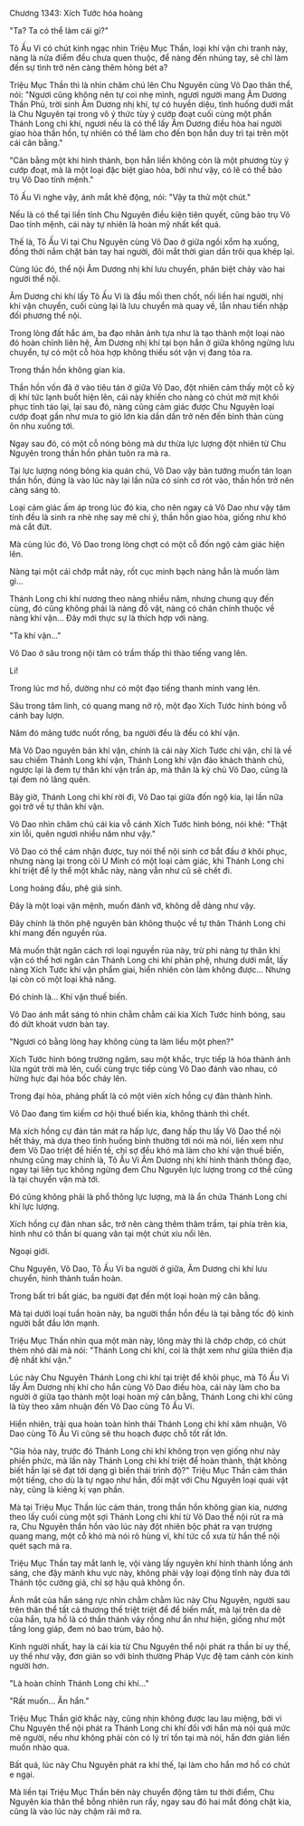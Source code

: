 




Chương 1343: Xích Tước hóa hoàng


"Ta? Ta có thể làm cái gì?"

Tô Ấu Vi có chút kinh ngạc nhìn Triệu Mục Thần, loại khí vận chi tranh này, nàng là nửa điểm đều chưa quen thuộc, để nàng đến nhúng tay, sẽ chỉ làm đến sự tình trở nên càng thêm hỏng bét a?

Triệu Mục Thần thì là nhìn chăm chú lên Chu Nguyên cùng Võ Dao thân thể, nói: "Ngươi cũng không nên tự coi nhẹ mình, ngươi người mang Âm Dương Thần Phủ, trời sinh Âm Dương nhị khí, tự có huyền diệu, tình huống dưới mắt là Chu Nguyên tại trong vô ý thức tùy ý cướp đoạt cuối cùng một phần Thánh Long chi khí, ngươi nếu là có thể lấy Âm Dương điều hòa hai người giao hòa thần hồn, tự nhiên có thể làm cho đến bọn hắn duy trì tại trên một cái cân bằng."

"Cân bằng một khi hình thành, bọn hắn liền không còn là một phương tùy ý cướp đoạt, mà là một loại đặc biệt giao hòa, bởi như vậy, có lẽ có thể bảo trụ Võ Dao tính mệnh."

Tô Ấu Vi nghe vậy, ánh mắt khẽ động, nói: "Vậy ta thử một chút."

Nếu là có thể tại liền tỉnh Chu Nguyên điều kiện tiên quyết, cũng bảo trụ Võ Dao tính mệnh, cái này tự nhiên là hoàn mỹ nhất kết quả.

Thế là, Tô Ấu Vi tại Chu Nguyên cùng Võ Dao ở giữa ngồi xổm hạ xuống, đồng thời nắm chặt bàn tay hai người, đôi mắt thời gian dần trôi qua khép lại.

Cùng lúc đó, thể nội Âm Dương nhị khí lưu chuyển, phân biệt chảy vào hai người thể nội.

Âm Dương chi khí lấy Tô Ấu Vi là đầu mối then chốt, nối liền hai người, nhị khí vận chuyển, cuối cùng lại là lưu chuyển mà quay về, lẫn nhau tiến nhập đối phương thể nội.

Trong lòng đất hắc ám, ba đạo nhân ảnh tựa như là tạo thành một loại nào đó hoàn chỉnh liên hệ, Âm Dương nhị khí tại bọn hắn ở giữa không ngừng lưu chuyển, tự có một cỗ hòa hợp không thiếu sót vận vị đang tỏa ra.

Trong thần hồn không gian kia.

Thần hồn vốn đã ở vào tiêu tán ở giữa Võ Dao, đột nhiên cảm thấy một cỗ kỳ dị khí tức lạnh buốt hiện lên, cái này khiến cho nàng có chút mờ mịt khôi phục tỉnh táo lại, lại sau đó, nàng cũng cảm giác được Chu Nguyên loại cướp đoạt gần như mưa to gió lớn kia dần dần trở nên đến bình thản cùng ôn nhu xuống tới.

Ngay sau đó, có một cỗ nóng bỏng mà dư thừa lực lượng đột nhiên từ Chu Nguyên trong thần hồn phản tuôn ra mà ra.

Tại lực lượng nóng bỏng kia quán chú, Võ Dao vậy bản tướng muốn tán loạn thần hồn, đúng là vào lúc này lại lần nữa có sinh cơ rót vào, thần hồn trở nên càng sáng tỏ.

Loại cảm giác ấm áp trong lúc đó kia, cho nên ngay cả Võ Dao như vậy tâm tính đều là sinh ra nhè nhẹ say mê chi ý, thần hồn giao hòa, giống như khó mà cắt đứt.

Mà cùng lúc đó, Võ Dao trong lòng chợt có một cỗ đốn ngộ cảm giác hiện lên.

Nàng tại một cái chớp mắt này, rốt cục minh bạch nàng hẳn là muốn làm gì...

Thánh Long chi khí nương theo nàng nhiều năm, nhưng chung quy đến cùng, đó cũng không phải là nàng đồ vật, nàng có chân chính thuộc về nàng khí vận... Đây mới thực sự là thích hợp với nàng.

"Ta khí vận..."

Võ Dao ở sâu trong nội tâm có trầm thấp thì thào tiếng vang lên.

Li!

Trong lúc mơ hồ, dường như có một đạo tiếng thanh minh vang lên.

Sâu trong tâm linh, có quang mang nở rộ, một đạo Xích Tước hình bóng vỗ cánh bay lượn.

Năm đó mãng tước nuốt rồng, ba người đều là đều có khí vận.

Mà Võ Dao nguyên bản khí vận, chính là cái này Xích Tước chi vận, chỉ là về sau chiếm Thánh Long khí vận, Thánh Long khí vận đảo khách thành chủ, ngược lại là đem tự thân khí vận trấn áp, mà thân là kỳ chủ Võ Dao, cũng là tại đem nó lãng quên.

Bây giờ, Thánh Long chi khí rời đi, Võ Dao tại giữa đốn ngộ kia, lại lần nữa gọi trở về tự thân khí vận.

Võ Dao nhìn chăm chú cái kia vỗ cánh Xích Tước hình bóng, nói khẽ: "Thật xin lỗi, quên ngươi nhiều năm như vậy."

Võ Dao có thể cảm nhận được, tuy nói thể nội sinh cơ bắt đầu ở khôi phục, nhưng nàng lại trong cõi U Minh có một loại cảm giác, khi Thánh Long chi khí triệt để ly thể một khắc này, nàng vẫn như cũ sẽ chết đi.

Long hoàng đấu, phệ giả sinh.

Đây là một loại vận mệnh, muốn đánh vỡ, không dễ dàng như vậy.

Đây chính là thôn phệ nguyên bản không thuộc về tự thân Thánh Long chi khí mang đến nguyền rủa.

Mà muốn thật ngăn cách rơi loại nguyền rủa này, trừ phi nàng tự thân khí vận có thể hơi ngăn cản Thánh Long chi khí phản phệ, nhưng dưới mắt, lấy nàng Xích Tước khí vận phẩm giai, hiển nhiên còn làm không được... Nhưng lại còn có một loại khả năng.

Đó chính là... Khí vận thuế biến.

Võ Dao ánh mắt sáng tỏ nhìn chằm chằm cái kia Xích Tước hình bóng, sau đó dứt khoát vươn bàn tay.

"Ngươi có bằng lòng hay không cùng ta làm liều một phen?"

Xích Tước hình bóng trường ngâm, sau một khắc, trực tiếp là hóa thành ánh lửa ngút trời mà lên, cuối cùng trực tiếp cùng Võ Dao đánh vào nhau, có hừng hực đại hỏa bốc cháy lên.

Trong đại hỏa, phảng phất là có một viên xích hồng cự đản thành hình.

Võ Dao đang tìm kiếm cơ hội thuế biến kia, không thành thì chết.

Mà xích hồng cự đản tản mát ra hấp lực, đang hấp thu lấy Võ Dao thể nội hết thảy, mà dựa theo tình huống bình thường tới nói mà nói, liền xem như đem Võ Dao triệt để hiến tế, chỉ sợ đều khó mà làm cho khí vận thuế biến, nhưng cũng may chính là, Tô Ấu Vi Âm Dương nhị khí hình thành thông đạo, ngay tại liên tục không ngừng đem Chu Nguyên lực lượng trong cơ thể cũng là tại chuyển vận mà tới.

Đó cũng không phải là phổ thông lực lượng, mà là ẩn chứa Thánh Long chi khí lực lượng.

Xích hồng cự đản nhan sắc, trở nên càng thêm thâm trầm, tại phía trên kia, hình như có thần bí quang văn tại một chút xíu nổi lên.

Ngoại giới.

Chu Nguyên, Võ Dao, Tô Ấu Vi ba người ở giữa, Âm Dương chi khí lưu chuyển, hình thành tuần hoàn.

Trong bất tri bất giác, ba người đạt đến một loại hoàn mỹ cân bằng.

Mà tại dưới loại tuần hoàn này, ba người thần hồn đều là tại bằng tốc độ kinh người bắt đầu lớn mạnh.

Triệu Mục Thần nhìn qua một màn này, lông mày thì là chớp chớp, có chút thèm nhỏ dãi mà nói: "Thánh Long chi khí, coi là thật xem như giữa thiên địa đệ nhất khí vận."

Lúc này Chu Nguyên Thánh Long chi khí tại triệt để khôi phục, mà Tô Ấu Vi lấy Âm Dương nhị khí cho hắn cùng Võ Dao điều hòa, cái này làm cho ba người ở giữa tạo thành một loại hoàn mỹ cân bằng, Thánh Long chi khí cũng là tùy theo xâm nhuận đến Võ Dao cùng Tô Ấu Vi.

Hiển nhiên, trải qua hoàn toàn hình thái Thánh Long chi khí xâm nhuận, Võ Dao cùng Tô Ấu Vi cũng sẽ thu hoạch được chỗ tốt rất lớn.

"Gia hỏa này, trước đó Thánh Long chi khí không trọn vẹn giống như này phiền phức, mà lần này Thánh Long chi khí triệt để hoàn thành, thật không biết hắn lại sẽ đạt tới dạng gì biến thái trình độ?" Triệu Mục Thần cảm thán một tiếng, cho dù là tự ngạo như hắn, đối mặt với Chu Nguyên loại quái vật này, cũng là kiêng kị vạn phần.

Mà tại Triệu Mục Thần lúc cảm thán, trong thần hồn không gian kia, nương theo lấy cuối cùng một sợi Thánh Long chi khí từ Võ Dao thể nội rút ra mà ra, Chu Nguyên thần hồn vào lúc này đột nhiên bộc phát ra vạn trượng quang mang, một cỗ khó mà nói rõ hùng vĩ, khí tức cổ xưa từ hắn thể nội quét sạch mà ra.

Triệu Mục Thần tay mắt lanh lẹ, vội vàng lấy nguyên khí hình thành lồng ánh sáng, che đậy mảnh khu vực này, không phải vậy loại động tĩnh này đưa tới Thánh tộc cường giả, chỉ sợ hậu quả không ổn.

Ánh mắt của hắn sáng rực nhìn chằm chằm lúc này Chu Nguyên, người sau trên thân thể tất cả thương thế triệt triệt để để biến mất, mà lại trên da dẻ của hắn, tựa hồ là có thần thánh vảy rồng như ẩn như hiện, giống như một tầng long giáp, đem nó bao trùm, bảo hộ.

Kinh người nhất, hay là cái kia từ Chu Nguyên thể nội phát ra thần bí uy thế, uy thế như vậy, đơn giản so với bình thường Pháp Vực đệ tam cảnh còn kinh người hơn.

"Là hoàn chỉnh Thánh Long chi khí..."

"Rất muốn... Ăn hắn."

Triệu Mục Thần giờ khắc này, cũng nhịn không được lau lau miệng, bởi vì Chu Nguyên thể nội phát ra Thánh Long chi khí đối với hắn mà nói quá mức mê người, nếu như không phải còn có lý trí tồn tại mà nói, hắn đơn giản liền muốn nhào qua.

Bất quá, lúc này Chu Nguyên phát ra khí thế, lại làm cho hắn mơ hồ có chút e ngại.

Mà liền tại Triệu Mục Thần bên này chuyển động tâm tư thời điểm, Chu Nguyên kia thân thể bỗng nhiên run rẩy, ngay sau đó hai mắt đóng chặt kia, cũng là vào lúc này chậm rãi mở ra.




